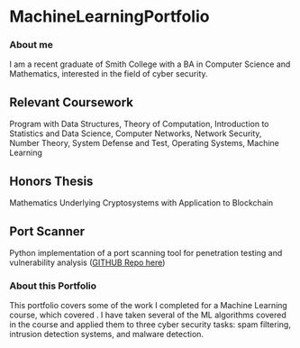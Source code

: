 # MachineLearningPortfolio

### About me

I am a recent graduate of Smith College with a BA in Computer Science and Mathematics, interested in the field of cyber security. 

## Relevant Coursework
Program with Data Structures, Theory of Computation, Introduction to Statistics and Data Science, Computer Networks, Network Security, Number Theory, System Defense and Test, Operating Systems, Machine Learning

## Honors Thesis
Mathematics Underlying Cryptosystems with Application to Blockchain

## Port Scanner 
Python implementation of a port scanning tool for penetration testing and vulnerability analysis ([GITHUB Repo here](https://github.com/lgroves29/NetSecPortScanner))


### About this Portfolio
This portfolio covers some of the work I completed for a Machine Learning course, which covered . I have taken several of the ML algorithms covered in the course and applied them to three cyber security tasks: spam filtering, intrusion detection systems, and malware detection. 



